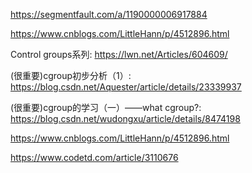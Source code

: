 https://segmentfault.com/a/1190000006917884

https://www.cnblogs.com/LittleHann/p/4512896.html

Control groups系列: https://lwn.net/Articles/604609/


(很重要)cgroup初步分析（1）: https://blog.csdn.net/Aquester/article/details/23339937

(很重要)cgroup的学习（一）——what cgroup?: https://blog.csdn.net/wudongxu/article/details/8474198


https://www.cnblogs.com/LittleHann/p/4512896.html

https://www.codetd.com/article/3110676